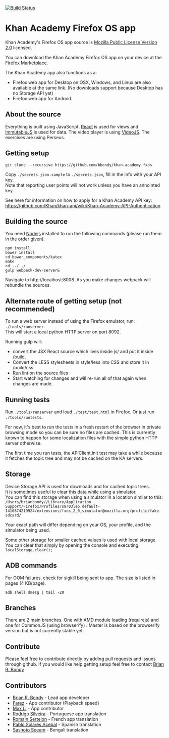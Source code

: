 [![Build Status](https://travis-ci.org/bbondy/khan-academy-fxos.svg?branch=master)](https://travis-ci.org/bbondy/khan-academy-fxos)

Khan Academy Firefox OS app
=============================

Khan Academy's Firefox OS app source is [Mozilla Public License Version 2.0](https://www.mozilla.org/MPL/2.0/) licensed.

You can download the Khan Academy Firefox OS app on your device at the [Firefox Marketplace](https://marketplace.firefox.com/app/khan-academy).

The Khan Academy app also functions as a:
- Firefox web app for Desktop on OSX, Windows, and Linux are also available at the same link. (No downloads support because Desktop has no Storage API yet)
- Firefox web app for Android.

## About the source

Everything is built using JavaScript.
[React](http://facebook.github.io/react/) is used for views and [ImmutableJS](https://github.com/facebook/immutable-js) is used for data.  The video player is using [VideoJS](http://www.videojs.com/).  The exercises are using Perseus.

## Getting setup

    git clone --recursive https://github.com/bbondy/khan-academy-fxos

Copy `./secrets.json.sample` to `./secrets.json`, fill in the info with your API key.  
Note that reporting user points will not work unless you have an annointed key.

See here for information on how to apply for a Khan Academy API key:  
https://github.com/Khan/khan-api/wiki/Khan-Academy-API-Authentication

## Building the source

You need [Nodejs](http://nodejs.org) installed to run the following commands (please run them in the order given).

    npm install
    bower install
    cd bower_components/katex
    make
    cd ../../
    gulp webpack-dev-server&

Navigate to http://localhost:8008.  As you make changes webpack will rebundle the sources.

## Alternate route of getting setup (not recommended)
To run a web server instead of using the Firefox emulator, run: `./tools/runserver`.  
This will start a local python HTTP server on port 8092.  

Running gulp will:
- convert the JSX React source which lives inside js/ and put it inside /build.
- Convert the LESS stylesheets in style/less into CSS and store it in /build/css
- Run lint on the source files
- Start watching for changes and will re-run all of that again when changes are made.

## Running tests

Run `./tools/runserver` and load `./test/test.html` in Firefox.
Or just run `./tools/runtests`.

For now, it's best to run the tests in a fresh restart of the browser in private browsing mode so you can be sure no files are cached.
This is currently known to happen for some localization files with the simple python HTTP server otherwise.

The first time you run tests, the APIClient.init test may take a while because it fetches the topic tree and may not be cached on the KA servers.

## Storage

Device Storage API is used for downloads and for cached topic trees.  
It is sometimes useful to clear this data while using a simulator.  
You can find this storage when using a simulator in a location similar to this:
`/Users/brianbondy//Library/Application Support/Firefox/Profiles/s9r03lep.default-1410874219924/extensions/fxos_2_0_simulator@mozilla.org/profile/fake-sdcard/`  

Your exact path will differ depending on your OS, your profile, and the simulator being used.

Some other storage for smaller cached values is used with local storage.
You can clear that simply by opening the console and executing: `localStorage.clear();`

## ADB commands

For OOM failures, check for sigkill being sent to app.
The size is listed in pages (4 KB/page).

`adb shell dmesg | tail -20`

## Branches

There are 2 main branches. One with AMD module loading (requirejs) and one for CommonJS (using browserify) . Master is based on the browserify version but is not currently stable yet.

## Contribute

Please feel free to contribute directly by adding pull requests and issues through github.
If you would like help getting setup feel free to contact [Brian R. Bondy](http://www.brianbondy.com/contact/)

## Contributors

- [Brian R. Bondy](http://www.brianbondy.com) - Lead app developer
- [Farez](http://farez.ca/) - App contributor (Playback speed)
- [Max Li](http://www.maxli.org) - App contributor
- [Rodrigo Silveira](http://blog.rodms.com) - Portuguese app translation
- [Romain Sertelon](https://www.bluepyth.fr/) - French app translation
- [Pablo Solares Acebal]( http://pablo.edicionescamelot.com) - Spanish translation
- [Sashoto Seeam](sashoto.wordpress.com) - Bengali translation
